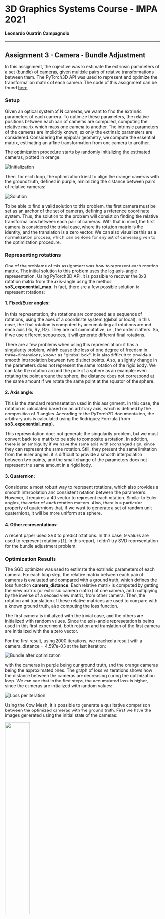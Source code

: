 # 3D Graphics Systems Course - IMPA 2021

#### Leonardo Quatrin Campagnolo

---------

## Assignment 3 - Camera - Bundle Adjustment

In this assignment, the objective was to estimate the extrinsic parameters of a set (bundle) of cameras, given multiple pairs of relative transformations between them. The PyTorch3D API was used to represent and optimize the transformation matrix of each camera. The code of this assignment can be found [here](https://github.com/lquatrin/i3d21/blob/main/code/a3/Assignment3.ipynb).

### Setup

Given an optical system of N cameras, we want to find the extrinsic parameters of each camera. To optimize these parameters, the relative positions between each pair of cameras are computed, computing the relative matrix which maps one camera to another. The intrinsic parameters of the cameras are implicitly known, so only the extrinsic parameters are considered. Considering the epipolar geometry, we compute the essential matrix, estimating an affine transformation from one camera to another. 

The optimization procedure starts by randomly initializing the estimated cameras, plotted in orange:

![Initialization](https://github.com/facebookresearch/pytorch3d/blob/master/docs/tutorials/data/bundle_adjustment_initialization.png)

Then, for each loop, the optimization triest to align the orange cameras with the ground truth, defined in purple, minimizing the distance between pairs of relative cameras:

![Solution](https://github.com/facebookresearch/pytorch3d/blob/master/docs/tutorials/data/bundle_adjustment_final.png?raw=1)

To be able to find a valid solution to this problem, the first camera must be set as an anchor of the set of cameras, defining a reference coordinate system. Thus, the solution to the problem will consist on finding the relative transformations between each pair of cameras. With that in mind, the first camera is considered the trivial case, where its rotation matrix is the identity, and the translation is a zero vector. We can also visualize this as a normalization process, which can be done for any set of cameras given to the optimization procedure.

### Representing rotations

One of the problems of this assignment was how to represent each rotation matrix. The initial solution to this problem uses the log axis-angle representation. Using PyTorch3D API, it is possible to recover the 3x3 rotation matrix from the axis-angle using the method **so3_exponential_map**. In fact, there are a few possible solution to represent rotations:

#### 1. Fixed/Euler angles:

In this representation, the rotations are composed as a sequence of rotations, using the axes of a coordinate system (global or local). In this case, the final rotation is computed by accumulating all rotations around each axis (Rx, Ry, Rz). They are not commutative, i.e., the order matters. So, if we use different sequences, it will generate different final rotations. 

There are a few problems when using this representation: it has a singularity problem, which cause the loss of one degree of freedom in three-dimensions, known as "gimbal lock". It is also difficult to provide a smooth interpolation between two distinct points. Also, a slightly change in the parameters does not represent the same rotation of the rigid body. We can take the rotation around the pole of a sphere as an example: even rotating the point around the sphere, the distance does not correspond at the same amount if we rotate the same point at the equator of the sphere.

#### 2. Axis angle:

This is the standard reprensetation used in this assignment. In this case, the rotation is calculated based on an arbitrary axis, which is defined by the composition of 3 angles. According to the PyTorch3D documentation, the arbitrary axis is calculated using the Rodriguez Formula (from **so3_exponential_map**).

This representation does not generate the singularity problem, but we must convert back to a matrix to be able to composite a rotation. In addition, there is an ambiguity if we have the same axis with exchanged sign, since they can represent the same rotation. Still, they present the same limitation from the euler angles: it is difficult to provide a smooth interpolation between two points, and the small change of the parameters does not represent the same amount in a rigid body.

#### 3. Quaternion:

Considered a most robust way to represent rotations, which also provides a smooth interpolation and consistent rotation between the parameters. However, it requires a 4D vector to represent each rotation. Similar to Euler angles, the order of each rotation matters. Also, there is a particular property of quaternions that, if we want to generate a set of random unit quaternions, it will be more uniform at a sphere.

#### 4. Other representations:

A recent paper used SVD to predict rotations. In this case, 9 values are used to represent rotations [1]. In this report, i didn't try SVD representation for the bundle adjustment problem.

### Optimization Results

The SGD optimizer was used to estimate the extrinsic parameters of each camera. For each loop step, the relative matrix between each pair of cameras is evaluated and compared with a ground truth, which defines the loss function **camera_distance**. Each relative matrix is computed by getting the view matrix (or extrinsic camera matrix) of one camera, and multiplying by the inverse of a second view matrix, from other camera. Then, the rotation and translation of these relative matrices are used to compare with a known ground truth, also computing the loss function.

The first camera is initialized with the trivial case, and the others are initialized with random values. Since the axis-angle represetation is being used in this first experiment, both rotation and translation of the first camera are initialized with the a zero vector.

For the first result, using 2000 iterations, we reached a result with a camera_distance = 4.597e-03 at the last iteration:

![Bundle after optimization](data/imgs/a3/camera_std.png)

with the cameras in purple being our ground truth, and the orange cameras being the approximated ones. The graph of loss vs iterations shows how the distance between the cameras are decreasing during the optimization loop. We can see that in the first steps, the accumulated loss is higher, since the cameras are initialized with random values:

![Loss per iteration](data/imgs/a3/loss.png)

Using the Cow Mesh, it is possible to generate a qualitative comparison between the optimized cameras with the ground truth. First we have the images generated using the initial state of the cameras:

<img src="data/imgs/a3/init.png" width="40%">

Now comparing the Ground truth, with the optimzed cameras:

<img src="data/imgs/a3/gt.png" width="50%"><img src="data/imgs/a3/approx.png" width="50%">

We can note that the first camera does not change during the optimization process, since it is the trivial case. There is some small differences between the ground truth and the optimized cameras. Take the image from the second row and third column as an example: we can note how it generated a slightly different image.

### Additional Results

To improve the approximation, i tried to not randomly initialize the rotation and translation of the cameras, but making all start as the trivial case. It seemed to be a better initial guess instead of just using random values. In this case, running the same optimization loop, i was able to achieve a result of camera_distance = 7.092e-08 at the last iteration:

![Cameras with trivial initialization](data/imgs/a3/camera_init.png)

We can see by the images generated after this optmization are closer to the ground truth. Here, we have first the results generated with the ground truth, then using the trivial initialization:

<img src="data/imgs/a3/gt.png" width="50%"><img src="data/imgs/a3/images_init.png" width="50%">

Lastly, i made an additional experiment representing each rotation as a quaternion. It also seemed to be a good representation since its interpolation works better than using axis-angle representation for rotations. However, the quaternions were transformed back to a matrix (using the method **quaternion_to_matrix**) to compute the relative cameras and the loss function. I also apply the trivial initialization for all cameras, but in this case, each rotation is initialized with the identity quaternion, which means no rotation. I was able to reach a camera_distance = 4.957e-08 as the final loss:

![Cameras with quaternions](data/imgs/a3/camera_quat.png)

We can see the gerenated images using the quaternion representation are also similar to the ground truth, since we achieved a good result. As shown before, we first have the results generated with the ground truth, and then using the quaternion representation:

<img src="data/imgs/a3/gt.png" width="50%"><img src="data/imgs/a3/images_quat.png" width="50%">

In this case, i also think some modifications could be done in the optimization loop to compare and compute the relative transformations with quaternions properly, but I ended up not progressing in this experiment. Finally, we compute the loss function for each experiment:

![Computed Losses](data/imgs/a3/all_losses.png)

### References

[1] Levinson, J., Esteves, C., Chen, K., Snavely, N., Kanazawa, A., Rostamizadeh, A., & Makadia, A. (2020). An Analysis of SVD for Deep Rotation Estimation. ArXiv, abs/2006.14616.



